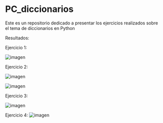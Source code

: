 # PC_diccionarios

Este es un repositorio dedicado a presentar los ejercicios realizados sobre el tema de diccionarios en Python

Resultados:

Ejercicio 1:

![imagen](https://github.com/user-attachments/assets/fbdb4b92-67c3-4c09-8696-e89ffe35fc1b)

Ejercicio 2:

![imagen](https://github.com/user-attachments/assets/bb3e5b7f-d4b4-436b-b930-b5194f3f513f)

![imagen](https://github.com/user-attachments/assets/a37c1ed3-4024-48fd-a3a3-6e6e89cb42f5)

Ejercicio 3:

![imagen](https://github.com/user-attachments/assets/9492a486-9aaa-4779-b6cd-cfc346adef04)

Ejercicio 4:
![imagen](https://github.com/user-attachments/assets/c807137d-7716-4eb1-a2a6-9741cc2f1143)


